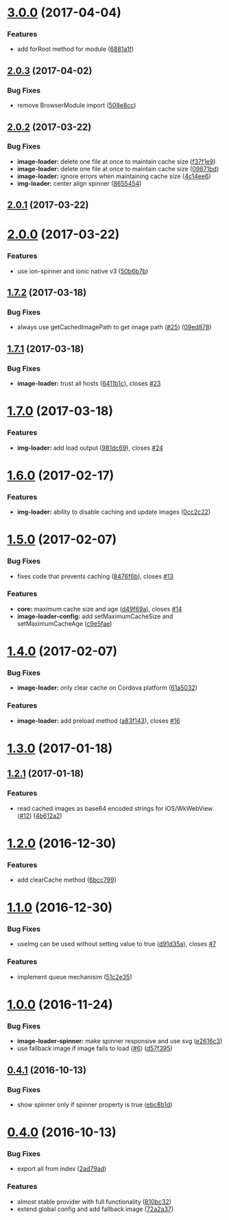 <a name="3.0.0"></a>
# [3.0.0](https://github.com/zyramedia/ionic-image-loader/compare/v2.0.3...v3.0.0) (2017-04-04)


### Features

* add forRoot method for module ([6881a1f](https://github.com/zyramedia/ionic-image-loader/commit/6881a1f))



<a name="2.0.3"></a>
## [2.0.3](https://github.com/zyramedia/ionic-image-loader/compare/v2.0.2...v2.0.3) (2017-04-02)


### Bug Fixes

* remove BrowserModule import ([508e8cc](https://github.com/zyramedia/ionic-image-loader/commit/508e8cc))



<a name="2.0.2"></a>
## [2.0.2](https://github.com/zyramedia/ionic-image-loader/compare/v2.0.1...v2.0.2) (2017-03-22)


### Bug Fixes

* **image-loader:** delete one file at once to maintain cache size ([f37f1e9](https://github.com/zyramedia/ionic-image-loader/commit/f37f1e9))
* **image-loader:** delete one file at once to maintain cache size ([09871bd](https://github.com/zyramedia/ionic-image-loader/commit/09871bd))
* **image-loader:** ignore errors when maintaining cache size ([4c14ee6](https://github.com/zyramedia/ionic-image-loader/commit/4c14ee6))
* **img-loader:** center align spinner ([8655454](https://github.com/zyramedia/ionic-image-loader/commit/8655454))



<a name="2.0.1"></a>
## [2.0.1](https://github.com/zyramedia/ionic-image-loader/compare/v2.0.0...v2.0.1) (2017-03-22)



<a name="2.0.0"></a>
# [2.0.0](https://github.com/zyramedia/ionic-image-loader/compare/v1.7.2...v2.0.0) (2017-03-22)


### Features

* use ion-spinner and ionic native v3 ([50b6b7b](https://github.com/zyramedia/ionic-image-loader/commit/50b6b7b))



<a name="1.7.2"></a>
## [1.7.2](https://github.com/zyramedia/ionic-image-loader/compare/v1.7.1...v1.7.2) (2017-03-18)


### Bug Fixes

* always use getCachedImagePath to get image path ([#25](https://github.com/zyramedia/ionic-image-loader/issues/25)) ([09ed878](https://github.com/zyramedia/ionic-image-loader/commit/09ed878))



<a name="1.7.1"></a>
## [1.7.1](https://github.com/zyramedia/ionic-image-loader/compare/v1.7.0...v1.7.1) (2017-03-18)


### Bug Fixes

* **image-loader:** trust all hosts ([6411b1c](https://github.com/zyramedia/ionic-image-loader/commit/6411b1c)), closes [#23](https://github.com/zyramedia/ionic-image-loader/issues/23)



<a name="1.7.0"></a>
# [1.7.0](https://github.com/zyramedia/ionic-image-loader/compare/v1.6.0...v1.7.0) (2017-03-18)


### Features

* **img-loader:** add load output ([981dc69](https://github.com/zyramedia/ionic-image-loader/commit/981dc69)), closes [#24](https://github.com/zyramedia/ionic-image-loader/issues/24)



<a name="1.6.0"></a>
# [1.6.0](https://github.com/zyramedia/ionic-image-loader/compare/v1.5.0...v1.6.0) (2017-02-17)


### Features

* **img-loader:** ability to disable caching and update images ([0cc2c22](https://github.com/zyramedia/ionic-image-loader/commit/0cc2c22))



<a name="1.5.0"></a>
# [1.5.0](https://github.com/zyramedia/ionic-image-loader/compare/v1.4.0...v1.5.0) (2017-02-07)


### Bug Fixes

* fixes code that prevents caching ([8476f6b](https://github.com/zyramedia/ionic-image-loader/commit/8476f6b)), closes [#13](https://github.com/zyramedia/ionic-image-loader/issues/13)


### Features

* **core:** maximum cache size and age ([d49f69a](https://github.com/zyramedia/ionic-image-loader/commit/d49f69a)), closes [#14](https://github.com/zyramedia/ionic-image-loader/issues/14)
* **image-loader-config:** add setMaximumCacheSize and setMaximumCacheAge ([c9e5fae](https://github.com/zyramedia/ionic-image-loader/commit/c9e5fae))



<a name="1.4.0"></a>
# [1.4.0](https://github.com/zyramedia/ionic-image-loader/compare/v1.3.0...v1.4.0) (2017-02-07)


### Bug Fixes

* **image-loader:** only clear cache on Cordova platform ([61a5032](https://github.com/zyramedia/ionic-image-loader/commit/61a5032))


### Features

* **image-loader:** add preload method ([a83f143](https://github.com/zyramedia/ionic-image-loader/commit/a83f143)), closes [#16](https://github.com/zyramedia/ionic-image-loader/issues/16)



<a name="1.3.0"></a>
# [1.3.0](https://github.com/zyramedia/ionic-image-loader/compare/v1.2.1...v1.3.0) (2017-01-18)



<a name="1.2.1"></a>
## [1.2.1](https://github.com/zyramedia/ionic-image-loader/compare/v1.2.0...v1.2.1) (2017-01-18)


### Features

* read cached images as base64 encoded strings for iOS/WkWebView ([#12](https://github.com/zyramedia/ionic-image-loader/issues/12)) ([4b612a2](https://github.com/zyramedia/ionic-image-loader/commit/4b612a2))



<a name="1.2.0"></a>
# [1.2.0](https://github.com/zyramedia/ionic-image-loader/compare/v1.1.0...v1.2.0) (2016-12-30)


### Features

* add clearCache method ([6bcc799](https://github.com/zyramedia/ionic-image-loader/commit/6bcc799))



<a name="1.1.0"></a>
# [1.1.0](https://github.com/zyramedia/ionic-image-loader/compare/v1.0.0...v1.1.0) (2016-12-30)


### Bug Fixes

* useImg can be used without setting value to true ([d91d35a](https://github.com/zyramedia/ionic-image-loader/commit/d91d35a)), closes [#7](https://github.com/zyramedia/ionic-image-loader/issues/7)


### Features

* implement queue mechanisim ([51c2e35](https://github.com/zyramedia/ionic-image-loader/commit/51c2e35))



<a name="1.0.0"></a>
# [1.0.0](https://github.com/zyramedia/ionic-image-loader/compare/v0.4.1...v1.0.0) (2016-11-24)


### Bug Fixes

* **image-loader-spinner:** make spinner responsive and use svg ([e2616c3](https://github.com/zyramedia/ionic-image-loader/commit/e2616c3))
* use fallback image if image fails to load ([#6](https://github.com/zyramedia/ionic-image-loader/issues/6)) ([d57f395](https://github.com/zyramedia/ionic-image-loader/commit/d57f395))



<a name="0.4.1"></a>
## [0.4.1](https://github.com/zyramedia/ionic-image-loader/compare/v0.4.0...v0.4.1) (2016-10-13)


### Bug Fixes

* show spinner only if spinner property is true ([ebc8b1d](https://github.com/zyramedia/ionic-image-loader/commit/ebc8b1d))



<a name="0.4.0"></a>
# [0.4.0](https://github.com/zyramedia/ionic-image-loader/compare/2ad79ad...v0.4.0) (2016-10-13)


### Bug Fixes

* export all from index ([2ad79ad](https://github.com/zyramedia/ionic-image-loader/commit/2ad79ad))


### Features

* almost stable provider with full functionality ([810bc32](https://github.com/zyramedia/ionic-image-loader/commit/810bc32))
* extend global config and add fallback image ([72a2a37](https://github.com/zyramedia/ionic-image-loader/commit/72a2a37))



